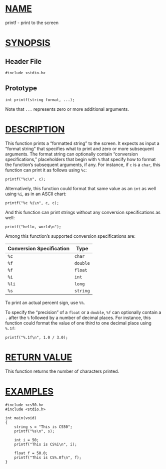 # [NAME](#name)

printf - print to the screen

# [SYNOPSIS](#synopsis)

## Header File

    #include <stdio.h>

## Prototype

    int printf(string format, ...);

Note that `...` represents zero or more additional arguments.

# [DESCRIPTION](#description)

This function prints a “formatted string” to the screen. It expects as input a “format string” that specifies what to print and zero or more subsequent arguments. The format string can optionally contain “conversion specifications,” placeholders that begin with `%` that specify how to format the function’s subsequent arguments, if any. For instance, if `c` is a `char`, this function can print it as follows using `%c`:

    printf("%c\n", c);

Alternatively, this function could format that same value as an `int` as well using `%i`, as in an ASCII chart:

    printf("%c %i\n", c, c);

And this function can print strings without any conversion specifications as well:

    printf("hello, world\n");

Among this function’s supported conversion specifications are:

| Conversion Specification | Type     |
| ------------------------ | -------- |
| `%c`                     | `char`   |
| `%f`                     | `double` |
| `%f`                     | `float`  |
| `%i`                     | `int`    |
| `%li`                    | `long`   |
| `%s`                     | `string` |

To print an actual percent sign, use `%%`.

To specify the “precision” of a `float` or a `double`, `%f` can optionally contain a `.` after the `%` followed by a number of decimal places. For instance, this function could format the value of one third to one decimal place using `%.1f`:

    printf("%.1f\n", 1.0 / 3.0);

# [RETURN VALUE](#return-value)

This function returns the number of characters printed.

# [EXAMPLES](#examples)

    #include <cs50.h>
    #include <stdio.h>

    int main(void)
    {
        string s = "This is CS50";
        printf("%s\n", s);

        int i = 50;
        printf("This is CS%i\n", i);

        float f = 50.0;
        printf("This is CS%.0f\n", f);
    }
